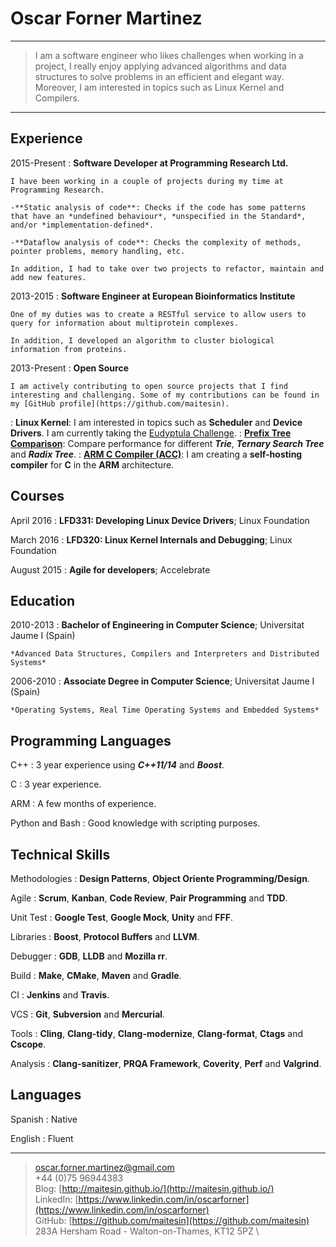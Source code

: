 Oscar Forner Martinez
============

----

>  I am a software engineer who likes challenges when working in a project, I really enjoy applying advanced algorithms and data structures to solve problems in an efficient and elegant way. Moreover, I am interested in topics such as Linux Kernel and Compilers.

----

Experience
----------

2015-Present
:   **Software Developer at Programming Research Ltd.**

    I have been working in a couple of projects during my time at Programming Research.

    -**Static analysis of code**: Checks if the code has some patterns that have an *undefined behaviour*, *unspecified in the Standard*, and/or *implementation-defined*.

    -**Dataflow analysis of code**: Checks the complexity of methods, pointer problems, memory handling, etc.

    In addition, I had to take over two projects to refactor, maintain and add new features.

2013-2015
:   **Software Engineer at European Bioinformatics Institute**

    One of my duties was to create a RESTful service to allow users to query for information about multiprotein complexes.

    In addition, I developed an algorithm to cluster biological information from proteins.

2013-Present
:   **Open Source**

    I am actively contributing to open source projects that I find interesting and challenging. Some of my contributions can be found in my [GitHub profile](https://github.com/maitesin).

:    **Linux Kernel**: I am interested in topics such as **Scheduler** and **Device Drivers**. I am currently taking the [Eudyptula Challenge](http://eudyptula-challenge.org/).
:    **[Prefix Tree Comparison](https://github.com/maitesin/tries)**: Compare performance for different ***Trie***, ***Ternary Search Tree*** and ***Radix Tree***.
:    **[ARM C Compiler (ACC)](https://github.com/maitesin/acc)**: I am creating a **self-hosting compiler** for **C** in the **ARM** architecture.

Courses
-------

April 2016
:   **LFD331: Developing Linux Device Drivers**; Linux Foundation

March 2016
:   **LFD320: Linux Kernel Internals and Debugging**; Linux Foundation

August 2015
:   **Agile for developers**; Accelebrate

[comment]: # (November 2014:   **Algorithms, Part II**; Coursera, Princeton University)

[comment]: # (September 2014:   **Algorithms, Part I**; Coursera, Princeton University)


Education
---------

2010-2013
:   **Bachelor of Engineering in Computer Science**; Universitat Jaume I (Spain)

    *Advanced Data Structures, Compilers and Interpreters and Distributed Systems*

2006-2010
:   **Associate Degree in Computer Science**; Universitat Jaume I (Spain)

    *Operating Systems, Real Time Operating Systems and Embedded Systems*


Programming Languages
--------------------

C++
:   3 year experience using ***C++11/14*** and ***Boost***.

C
:   3 year experience.

ARM
:   A few months of experience.

Python and Bash
:   Good knowledge with scripting purposes.

Technical Skills
----------------

Methodologies
:   **Design Patterns**, **Object Oriente Programming/Design**.

Agile
:   **Scrum**, **Kanban**, **Code Review**, **Pair Programming** and **TDD**.

Unit Test
:   **Google Test**, **Google Mock**, **Unity** and **FFF**.

Libraries
:   **Boost**, **Protocol Buffers** and **LLVM**.

Debugger
:   **GDB**, **LLDB** and **Mozilla rr**.

Build
:   **Make**, **CMake**, **Maven** and **Gradle**.

CI
:   **Jenkins** and **Travis**.

VCS
:   **Git**, **Subversion** and **Mercurial**.

Tools
:   **Cling**, **Clang-tidy**, **Clang-modernize**, **Clang-format**, **Ctags** and **Cscope**.

Analysis
:   **Clang-sanitizer**, **PRQA Framework**, **Coverity**, **Perf** and **Valgrind**.

Languages
---------
Spanish
:   Native

English
:   Fluent

----

> <oscar.forner.martinez@gmail.com> \
> +44 (0)75 96944383 \
> Blog: [http://maitesin.github.io/](http://maitesin.github.io/) \
> LinkedIn: [https://www.linkedin.com/in/oscarforner](https://www.linkedin.com/in/oscarforner) \
> GitHub: [https://github.com/maitesin](https://github.com/maitesin) \
> 283A Hersham Road - Walton-on-Thames, KT12 5PZ \
